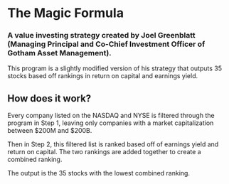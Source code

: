# The Magic Formula
### A value investing strategy created by Joel Greenblatt (Managing Principal and Co-Chief Investment Officer of Gotham Asset Management).

This program is a slightly modified version of his strategy that outputs 35 stocks based off rankings in return on capital and earnings yield. 

## How does it work?

Every company listed on the NASDAQ and NYSE is filtered through the program in Step 1, leaving only companies with a market capitalization between $200M and $200B. 

Then in Step 2, this filtered list is ranked based off of earnings yield and return on capital. The two rankings are added together to create a combined ranking.

The output is the 35 stocks with the lowest combined ranking. 
